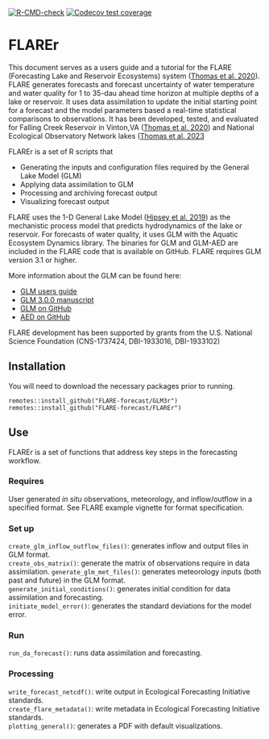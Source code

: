 <!-- badges: start -->
  [![R-CMD-check](https://github.com/FLARE-forecast/FLAREr/actions/workflows/R-CMD-check.yaml/badge.svg)](https://github.com/FLARE-forecast/FLAREr/actions/workflows/R-CMD-check.yaml)
[![Codecov test coverage](https://codecov.io/gh/FLARE-forecast/FLAREr/branch/master/graph/badge.svg)](https://codecov.io/gh/FLARE-forecast/FLAREr?branch=master)
<!-- badges: end -->

# FLAREr

This document serves as a users guide and a tutorial for the FLARE (Forecasting Lake and Reservoir Ecosystems) system ([Thomas et al. 2020](https://agupubs.onlinelibrary.wiley.com/doi/abs/10.1029/2019WR026138)). FLARE generates forecasts and forecast uncertainty of water temperature and water quality for 1 to 35-dau ahead time horizon at multiple depths of a lake or reservoir. It uses data assimilation to update the initial starting point for a forecast and the model parameters based a real-time statistical comparisons to observations.  It has been developed, tested, and evaluated for Falling  Creek Reservoir in Vinton,VA ([Thomas et al. 2020](https://agupubs.onlinelibrary.wiley.com/doi/abs/10.1029/2019WR026138)) and National Ecological Observatory Network lakes ([Thomas et al. 2023](https://doi.org/10.1002/fee.2623)

FLAREr is a set of R scripts that

* Generating the inputs and configuration files required by the General Lake Model (GLM)
* Applying data assimilation to GLM
* Processing and archiving forecast output
* Visualizing forecast output

FLARE uses the 1-D General Lake Model ([Hipsey et al. 2019](https://www.geosci-model-dev.net/12/473/2019/)) as the mechanistic process model that predicts hydrodynamics of the lake or reservoir. For forecasts of water quality, it uses GLM with the Aquatic Ecosystem Dynamics library. The binaries for GLM and GLM-AED are included in the FLARE code that is available on GitHub. FLARE requires GLM version 3.1 or higher.

More information about the GLM can be found here:

* [GLM users guide](https://aed.see.uwa.edu.au/research/models/GLM/index.html) 
* [GLM 3.0.0 manuscript](https://www.geosci-model-dev.net/12/473/2019/) 
* [GLM on GitHub](https://github.com/AquaticEcoDynamics/GLM)
* [AED on GitHub](https://github.com/AquaticEcoDynamics/libaed2)

FLARE development has been supported by grants from the U.S. National Science Foundation (CNS-1737424, DBI-1933016, DBI-1933102)

## Installation

You will need to download the necessary packages prior to running.
```
remotes::install_github("FLARE-forecast/GLM3r")
remotes::install_github("FLARE-forecast/FLAREr")

```

## Use

FLAREr is a set of functions that address key steps in the forecasting workflow. 

### Requires

User generated *in situ* observations, meteorology, and inflow/outflow in a specified format.  See FLARE example vignette for format specification.

### Set up

`create_glm_inflow_outflow_files()`: generates inflow and output files in GLM format.  
`create_obs_matrix()`: generate the matrix of observations require in data assimilation.
`generate_glm_met_files()`: generates meteorology inputs (both past and future) in the GLM format.   
`generate_initial_conditions()`: generates initial condition for data assimilation and forecasting.   
`initiate_model_error()`: generates the standard deviations for the model error.   

### Run

`run_da_forecast()`: runs data assimilation and forecasting. 

### Processing

`write_forecast_netcdf()`: write output in Ecological Forecasting Initiative standards.     
`create_flare_metadata()`: write metadata in Ecological Forecasting Initiative standards.     
`plotting_general()`: generates a PDF with default visualizations.  
 

 
